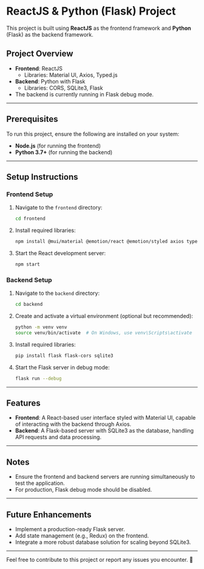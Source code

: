 # ReactJS & Python (Flask) Project

This project is built using **ReactJS** as the frontend framework and **Python** (Flask) as the backend framework.

## Project Overview
- **Frontend**: ReactJS
  - Libraries: Material UI, Axios, Typed.js
- **Backend**: Python with Flask
  - Libraries: CORS, SQLite3, Flask
- The backend is currently running in Flask debug mode.

---

## Prerequisites
To run this project, ensure the following are installed on your system:

- **Node.js** (for running the frontend)
- **Python 3.7+** (for running the backend)

---

## Setup Instructions

### Frontend Setup
1. Navigate to the `frontend` directory:
   ```bash
   cd frontend
   ```
2. Install required libraries:
   ```bash
   npm install @mui/material @emotion/react @emotion/styled axios typed.js
   ```
3. Start the React development server:
   ```bash
   npm start
   ```

### Backend Setup
1. Navigate to the `backend` directory:
   ```bash
   cd backend
   ```
2. Create and activate a virtual environment (optional but recommended):
   ```bash
   python -m venv venv
   source venv/bin/activate  # On Windows, use venv\Scripts\activate
   ```
3. Install required libraries:
   ```bash
   pip install flask flask-cors sqlite3
   ```
4. Start the Flask server in debug mode:
   ```bash
   flask run --debug
   ```

---

## Features
- **Frontend**: A React-based user interface styled with Material UI, capable of interacting with the backend through Axios.
- **Backend**: A Flask-based server with SQLite3 as the database, handling API requests and data processing.

---

## Notes
- Ensure the frontend and backend servers are running simultaneously to test the application.
- For production, Flask debug mode should be disabled.

---

## Future Enhancements
- Implement a production-ready Flask server.
- Add state management (e.g., Redux) on the frontend.
- Integrate a more robust database solution for scaling beyond SQLite3.

---

Feel free to contribute to this project or report any issues you encounter. 🚀
